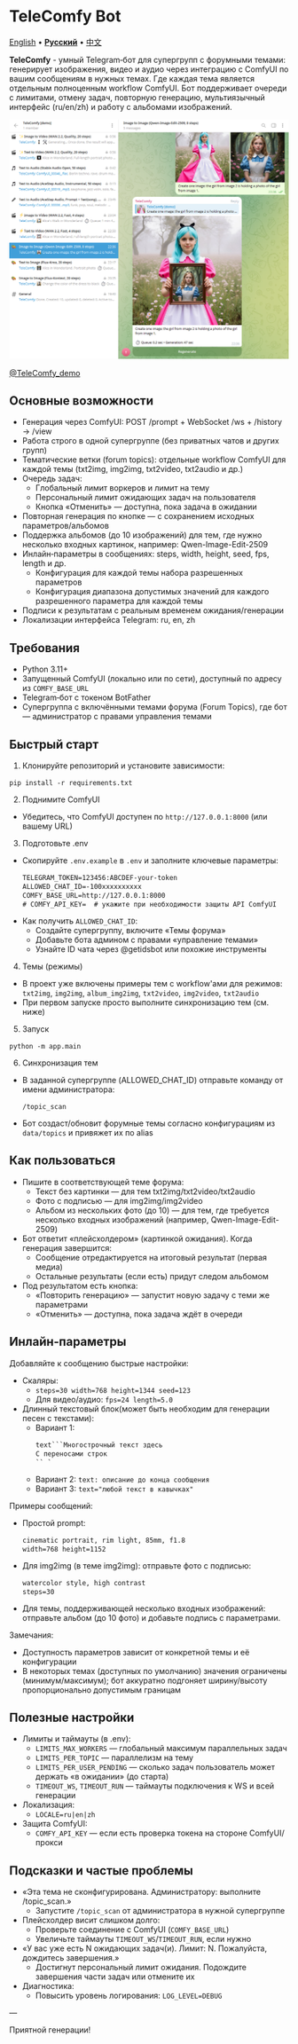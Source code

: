 # TeleComfy Bot

[English](/README.md) • <u>**Русский**</u> • [中文](/README.zh.md)

**TeleComfy** - умный Telegram‑бот для супергрупп с форумными темами: генерирует изображения, видео и аудио через интеграцию с ComfyUI по вашим сообщениям в нужных темах. Где каждая тема является отдельным полноценным workflow ComfyUI. Бот поддерживает очереди с лимитами, отмену задач, повторную генерацию, мультиязычный интерфейс (ru/en/zh) и работу с альбомами изображений.

<p align="center">
    <img src="assets/TeleComfy_demo.png" alt="TeleComfy Demo">
</p>

[@TeleComfy_demo](https://t.me/TeleComfy_demo)

## Основные возможности

- Генерация через ComfyUI: POST /prompt + WebSocket /ws + /history → /view
- Работа строго в одной супергруппе (без приватных чатов и других групп)
- Тематические ветки (forum topics): отдельные workflow ComfyUI для каждой темы (txt2img, img2img, txt2video, txt2audio и др.)
- Очередь задач:
  - Глобальный лимит воркеров и лимит на тему
  - Персональный лимит ожидающих задач на пользователя
  - Кнопка «Отменить» — доступна, пока задача в ожидании
- Повторная генерация по кнопке — с сохранением исходных параметров/альбомов
- Поддержка альбомов (до 10 изображений) для тем, где нужно несколько входных картинок, например: Qwen-Image-Edit-2509
- Инлайн‑параметры в сообщениях: steps, width, height, seed, fps, length и др.
  - Конфигурация для каждой темы набора разрешенных параметров
  - Конфигурация диапазона допустимых значений для каждого разрешенного параметра для каждой темы
- Подписи к результатам с реальным временем ожидания/генерации
- Локализации интерфейса Telegram: ru, en, zh

## Требования

- Python 3.11+
- Запущенный ComfyUI (локально или по сети), доступный по адресу из `COMFY_BASE_URL`
- Telegram‑бот с токеном BotFather
- Супергруппа с включёнными темами форума (Forum Topics), где бот — администратор с правами управления темами

## Быстрый старт

1) Клонируйте репозиторий и установите зависимости:
  ```
  pip install -r requirements.txt
  ```

2) Поднимите ComfyUI
- Убедитесь, что ComfyUI доступен по `http://127.0.0.1:8000` (или вашему URL)

3) Подготовьте .env
- Скопируйте `.env.example` в `.env` и заполните ключевые параметры:
  ```
  TELEGRAM_TOKEN=123456:ABCDEF-your-token
  ALLOWED_CHAT_ID=-100xxxxxxxxxx
  COMFY_BASE_URL=http://127.0.0.1:8000
  # COMFY_API_KEY=  # укажите при необходимости защиты API ComfyUI
  ```
- Как получить `ALLOWED_CHAT_ID`:
  - Создайте супергруппу, включите «Темы форума»
  - Добавьте бота админом с правами «управление темами»
  - Узнайте ID чата через @getidsbot или похожие инструменты

4) Темы (режимы)
- В проект уже включены примеры тем c workflow'ами для режимов: `txt2img`, `img2img`, `album_img2img`, `txt2video`, `img2video`, `txt2audio`
- При первом запуске просто выполните синхронизацию тем (см. ниже)

5) Запуск
```
python -m app.main
```

6) Синхронизация тем
- В заданной супергруппе (ALLOWED_CHAT_ID) отправьте команду от имени администратора:
  ```
  /topic_scan
  ```
- Бот создаст/обновит форумные темы согласно конфигурациям из `data/topics` и привяжет их по alias

## Как пользоваться

- Пишите в соответствующей теме форума:
  - Текст без картинки — для тем txt2img/txt2video/txt2audio
  - Фото с подписью — для img2img/img2video
  - Альбом из нескольких фото (до 10) — для тем, где требуется несколько входных изображений (например, Qwen-Image-Edit-2509)
- Бот ответит «плейсхолдером» (картинкой ожидания). Когда генерация завершится:
  - Сообщение отредактируется на итоговый результат (первая медиа)
  - Остальные результаты (если есть) придут следом альбомом
- Под результатом есть кнопка:
  - «Повторить генерацию» — запустит новую задачу с теми же параметрами
  - «Отменить» — доступна, пока задача ждёт в очереди

## Инлайн‑параметры

Добавляйте к сообщению быстрые настройки:

- Скаляры:
  - `steps=30 width=768 height=1344 seed=123`
  - Для видео/аудио: `fps=24 length=5.0`
- Длинный текстовый блок(может быть необходим для генерации песен с текстами):
  - Вариант 1:
    ```
    text```Многострочный текст здесь
    С переносами строк
    `` `
    ```
  - Вариант 2: `text: описание до конца сообщения`
  - Вариант 3: `text="любой текст в кавычках"`

Примеры сообщений:
- Простой prompt:
  ```
  cinematic portrait, rim light, 85mm, f1.8
  width=768 height=1152
  ```
- Для img2img (в теме img2img): отправьте фото с подписью:
  ```
  watercolor style, high contrast
  steps=30
  ```
- Для темы, поддерживающей несколько входных изображений: отправьте альбом (до 10 фото) и добавьте подпись с параметрами.

Замечания:
- Доступность параметров зависит от конкретной темы и её конфигурации
- В некоторых темах (доступных по умолчанию) значения ограничены (минимум/максимум); бот аккуратно подгоняет ширину/высоту пропорционально допустимым границам

## Полезные настройки

- Лимиты и таймауты (в .env):
  - `LIMITS_MAX_WORKERS` — глобальный максимум параллельных задач
  - `LIMITS_PER_TOPIC` — параллелизм на тему
  - `LIMITS_PER_USER_PENDING` — сколько задач пользователь может держать «в ожидании» (до старта)
  - `TIMEOUT_WS`, `TIMEOUT_RUN` — таймауты подключения к WS и всей генерации
- Локализация:
  - `LOCALE=ru|en|zh`
- Защита ComfyUI:
  - `COMFY_API_KEY` — если есть проверка токена на стороне ComfyUI/прокси

## Подсказки и частые проблемы

- «Эта тема не сконфигурирована. Администратору: выполните /topic_scan.»
  - Запустите `/topic_scan` от администратора в нужной супергруппе
- Плейсхолдер висит слишком долго:
  - Проверьте соединение с ComfyUI (`COMFY_BASE_URL`)
  - Увеличьте таймауты `TIMEOUT_WS`/`TIMEOUT_RUN`, если нужно
- «У вас уже есть N ожидающих задач(и). Лимит: N. Пожалуйста, дождитесь завершения.»
  - Достигнут персональный лимит ожидания. Подождите завершения части задач или отмените их
- Диагностика:
  - Повысить уровень логирования: `LOG_LEVEL=DEBUG`

—

Приятной генерации!
